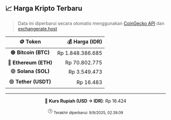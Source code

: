 

<!-- HARGA_KRIPTO -->
## 📈 Harga Kripto Terbaru

> Data ini diperbarui secara otomatis menggunakan [CoinGecko API](https://www.coingecko.com/) dan [exchangerate.host](https://exchangerate.host/)

<div align="center">

| 🪙 Token | 💰 Harga (IDR) |
|:------:|---------------:|
| 🟠 **Bitcoin (BTC)**   | Rp 1.848.386.685 |
| 🔵 **Ethereum (ETH)**  | Rp 70.802.775 |
| 🟣 **Solana (SOL)**    | Rp 3.549.473 |
| 🟢 **Tether (USDT)**   | Rp 16.483 |

---

💱 **Kurs Rupiah (USD → IDR)**: Rp 16.424

🕒 <sub>Terakhir diperbarui: 9/9/2025, 02.39.09</sub>

</div>
<!-- /HARGA_KRIPTO -->